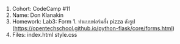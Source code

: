 1. Cohort: CodeCamp #11
2. Name: Don Klanakin
3. Homework:
      Lab3: Form
         1. ทำแบบฟอร์มสั่ง pizza ดังรูป  (https://opentechschool.github.io/python-flask/core/forms.html)
4. Files:
      index.html
      style.css